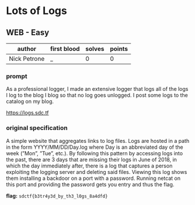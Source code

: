 # Lots of Logs
## WEB - Easy
| author | first blood | solves | points |
| --- | --- | --- | --- |
| Nick Petrone | _ | 0 | 0 |
### prompt
As a professional logger, I made an extensive logger that logs all of the logs I log to the blog I blog so that no log goes unlogged. I post some logs to the catalog on my blog.

https://logs.sdc.tf

### original specification
A simple website that aggregates links to log files. Logs are hosted in a path in the form YYYY/MM/DD/Day.log where Day is an abbreviated day of the week (”Mon”, ”Tue”, etc.). By following this pattern by accessing logs into the past, there are 3 days that are missing their logs in June of 2018, in which the day immediately after, there is a log that captures a person exploiting the logging server and deleting said files. Viewing this log shows them installing a backdoor on a port with a password. Running netcat on this port and providing the password gets you entry and thus the flag.

**flag:** `sdctf{b3tr4y3d_by_th3_l0gs_8a4dfd}`

